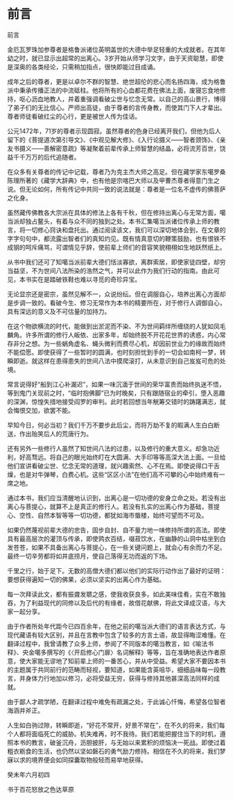 # 前言

前言

金厄瓦罗珠加参尊者是格鲁派诸位英明盖世的大德中举足轻重的大成就者。在其年幼之时，就已显示出超常的出离心。3岁开始从师学习文字，由于天资聪慧，即使是深奥的各类经论，只需稍加指点，很快即能过目成诵。

成年之后的尊者，更是以卓尔不群的智慧、绝世超伦的悲心而名扬四海，成为格鲁派中秉承传播正法的中流砥柱。他将所有的心血都花费在佛法上面，废寝忘食地修持，呕心沥血地教人，并着重强调看破尘世与忆念无常。以自己的高山景行，博得了弟子们的无比信心。严师出高徒，由于尊者的言传身教，而使其门下人才辈出。尊者师徒看破红尘的心行，更是被世人传为佳话。

公元1472年，71岁的尊者示现圆寂。虽然尊者的色身已经离开我们，但他为后人留下的《菩提道次第引导文》、《中观见解大修》、《入行论摄义——智者颈饰》、《亲友书摄义——善解密意疏》等凝聚着前辈传承上师智慧的结晶，必将流芳百世，饶益千千万万的后代追随者。

在众多有关尊者的传记中记载，尊者乃为克主杰大师之高足。但在藏学家东噶罗桑陈理所著的《藏学大辞典》中，也有他是宗喀巴大师以及甲曹杰尊者得意门生之说。但无论如何，所有传记中共同一致的说法就是：尊者是一位名不虚传的佛菩萨之化身。

虽然藏传佛教各大宗派在具体的修法上各有千秋，但在修持出离心与无常方面，噶当派却独占鳌头，有着与众不同的独到之处。本书汇集噶当派诸位传承上师的教言，将一切修心窍诀和盘托出。通过阅读该文，我们可以深切地体会到，在文章的字字句句中，都流露出智者们的真知灼见。既有情真意切的鞭策鼓励，也有恨铁不成钢的呵斥痛骂，可谓情见乎辞，使前辈上师们的音容笑貌栩栩如生地跃然纸上。

从书中我们还可了知噶当派前辈大德们恬淡寡欲，离群索居，即使家徒四壁，却穷当益坚，不为世间八法所染的浩然之气，并可以此作为我们行动的指南。由此可见，本书实在是踏破铁鞋也难以寻觅的奇珍异宝。

无论显宗还是密宗，虽然见解不一，众说纷纭。但在调服自心，培养出离心方面却是步调一致的。看破今生、修习无常作为本书的精要所在，对于修行人调御自心，具有深远的意义及不可估量的加持力。

在这个物欲横流的时代，能做到出淤泥而不染、不为世间羁绊所缠绕的人犹如凤毛麟角。许多所谓的修行人皈依、出家多年，却始终脱不开花花世界的诱惑，内心常存非分之想。为一些蜗角虚名、蝇头微利而费尽心机，却因前世业力的缘故而始终不能偿愿。即使获得了一些暂时的圆满，也时刻担忧到手的一切会如南柯一梦，转瞬即逝。就这样在患得患失的世间八法中摸爬滚打，从未意识到自己岌岌可危的处境。

常言说得好“船到江心补漏迟”，如果一味沉湎于世间的荣华富贵而始终执迷不悟，等到鬼门关现前之时，“临时抱佛脚”已为时晚矣，只有跟随宿业的牵引，堕入恶趣的深渊，惊惶失措地接受阎罗的审判。此时若回想当年觥筹交错时的踌躇满志，就会悔恨交加，欲罢不能。

早知今日，何必当初？我们千万不要步此后尘，而将万劫不复的暇满人生白白断送，作出贻笑后人的荒唐行为。

还有另外一些修行人虽然了知世间八法的过患，以及修行的重大意义。却急功近利，好高骛远。将自己的眼光始终盯在大圆满、大手印等等高深大法上面。一旦给他们宣讲看破尘世、忆念无常的道理，就兴趣索然、心不在焉。即使说得口干舌燥，也是对牛弹琴，白费心机。这些“区区小法”在他们高不可攀的心中始终难有一席之地。

通过本书，我们应当清醒地认识到，出离心是一切功德的安身立命之处。若没有出离心与菩提心，就算不上是真正的修行人。若没有扎实的出离心作为基础，菩提心、空性、自然本智等等一切功德，都犹如海市蜃楼，始终可望而不可及。

如果仍然蔑视前辈大德的忠告，固步自封、自不量力地一味修持所谓的高法。即使具有最高层次的灌顶与传承，即使鹑衣百结，啜菽饮水，在幽静的山洞中枯坐到白发苍苍，如果不具备出离心与菩提心，在一些关键问题上，就会心有余而力不足。最终一切辛劳都将如井底捞月，使自己落得无功而返的下场。

千里之行，始于足下。无数的高僧大德们都以他们的实际行动作出了最好的证明：要想获得遍知一切的佛果，必须以坚实的出离心作为基础。

每一次拜读此文，都有振聋发聩之感，使我收获良多。如此美味佳肴，实在不敢独吞，为了利益现代的同修以及后代的有缘者，故借花献佛，将此文译成汉语，与大家一起分享。

由于作者所处年代距今已四百余年，在他之前的噶当派大德们的语言表达方式，与现代藏语有较大区别，并且在言教中包含了较多的方言土语，故显得晦涩难懂。在翻译过程中，我曾请教了众多上师，参阅了不同版本的噶当教言，如《喻法书释》、央金噶多撰写的《〈开启修心门扉〉名词解释》等等，旨在准确地表达作者原意，使大家能无谬地了知前辈上师的一番苦心，并从中受益。希望大家不要因本书的主题属于共同前行的范畴而轻视，要知道，如果能含英咀华，细细品味每一段教言，并身体力行地加以修习，必将受益无穷，获得与修持其他甚深高法同样的成就。

由于鄙人才疏学陋，在翻译过程中难免有疏漏之处，于此诚心忏悔，希望各位智者海涵并斧正。

人生如白驹过隙，转瞬即逝，“好花不常开，好景不常在”，在不久的将来，我们每个人都将面临死亡的威胁。机失难再，时不我待。我们若能把握住当下的时机，遵照本书的教言，破釜沉舟，沥胆披肝，与无始以来累积的烦恼决一死战。即使过着粗衣粝食的生活，也仍然以坚如磐石的勇气励力修持。相信在不久的将来，我们梦寐以求的境界便会如同探囊取物般轻而易举地获得。

癸未年六月初四

书于百花怒放之色达草原

